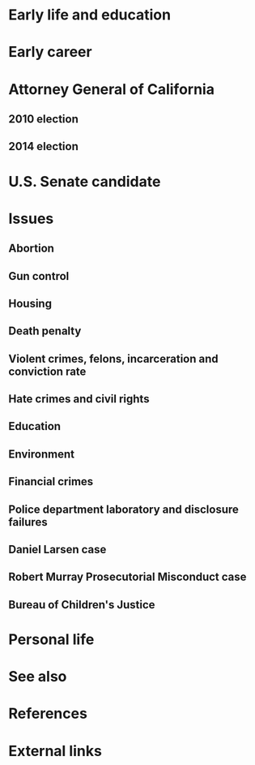 # 
# Early life and education
# Early career
# Attorney General of California
## 2010 election
## 2014 election
# U.S. Senate candidate
# Issues
## Abortion
## Gun control
## Housing
## Death penalty
## Violent crimes, felons, incarceration and conviction rate
## Hate crimes and civil rights
## Education
## Environment
## Financial crimes
## Police department laboratory and disclosure failures
## Daniel Larsen case
## Robert Murray Prosecutorial Misconduct case
## Bureau of Children's Justice
# Personal life
# See also
# References
# External links
